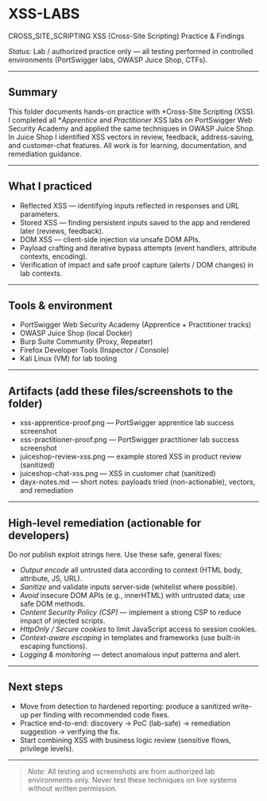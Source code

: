 # XSS-LABS
CROSS_SITE_SCRIPTING
XSS (Cross-Site Scripting) Practice & Findings

*Status:* Lab / authorized practice only — all testing performed in controlled environments (PortSwigger labs, OWASP Juice Shop, CTFs).

---

## Summary
This folder documents hands-on practice with *Cross-Site Scripting (XSS). I completed all **Apprentice* and *Practitioner* XSS labs on PortSwigger Web Security Academy and applied the same techniques in OWASP Juice Shop. In Juice Shop I identified XSS vectors in review, feedback, address-saving, and customer-chat features. All work is for learning, documentation, and remediation guidance.

---

## What I practiced
- Reflected XSS — identifying inputs reflected in responses and URL parameters.  
- Stored XSS — finding persistent inputs saved to the app and rendered later (reviews, feedback).  
- DOM XSS — client-side injection via unsafe DOM APIs.  
- Payload crafting and iterative bypass attempts (event handlers, attribute contexts, encoding).  
- Verification of impact and safe proof capture (alerts / DOM changes) in lab contexts.

---

## Tools & environment
- PortSwigger Web Security Academy (Apprentice + Practitioner tracks)  
- OWASP Juice Shop (local Docker)  
- Burp Suite Community (Proxy, Repeater)  
- Firefox Developer Tools (Inspector / Console)  
- Kali Linux (VM) for lab tooling

---

## Artifacts (add these files/screenshots to the folder)
- xss-apprentice-proof.png — PortSwigger apprentice lab success screenshot  
- xss-practitioner-proof.png — PortSwigger practitioner lab success screenshot  
- juiceshop-review-xss.png — example stored XSS in product review (sanitized)  
- juiceshop-chat-xss.png — XSS in customer chat (sanitized)  
- dayx-notes.md — short notes: payloads tried (non-actionable), vectors, and remediation

---

## High-level remediation (actionable for developers)
Do *not* publish exploit strings here. Use these safe, general fixes:
- *Output encode* all untrusted data according to context (HTML body, attribute, JS, URL).  
- *Sanitize* and validate inputs server-side (whitelist where possible).  
- *Avoid* insecure DOM APIs (e.g., innerHTML) with untrusted data; use safe DOM methods.  
- *Content Security Policy (CSP)* — implement a strong CSP to reduce impact of injected scripts.  
- *HttpOnly / Secure cookies* to limit JavaScript access to session cookies.  
- *Context-aware escaping* in templates and frameworks (use built-in escaping functions).  
- *Logging & monitoring* — detect anomalous input patterns and alert.

---

## Next steps
- Move from detection to hardened reporting: produce a sanitized write-up per finding with recommended code fixes.  
- Practice end-to-end: discovery → PoC (lab-safe) → remediation suggestion → verifying the fix.  
- Start combining XSS with business logic review (sensitive flows, privilege levels).

---

> *Note:* All testing and screenshots are from authorized lab environments only. Never test these techniques on live systems without written permission.
